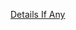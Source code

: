 [Details If Any](https://github.com/deathbybandaid/piholeparser/blob/master/RecentRunLogs/parsingscripts/EasyListLithuania.md)


